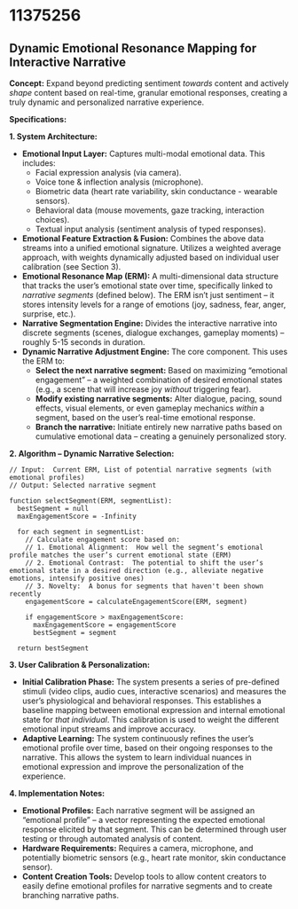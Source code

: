 # 11375256

## Dynamic Emotional Resonance Mapping for Interactive Narrative

**Concept:** Expand beyond predicting sentiment *towards* content and actively *shape* content based on real-time, granular emotional responses, creating a truly dynamic and personalized narrative experience.

**Specifications:**

**1. System Architecture:**

*   **Emotional Input Layer:** Captures multi-modal emotional data. This includes:
    *   Facial expression analysis (via camera).
    *   Voice tone & inflection analysis (microphone).
    *   Biometric data (heart rate variability, skin conductance - wearable sensors).
    *   Behavioral data (mouse movements, gaze tracking, interaction choices).
    *   Textual input analysis (sentiment analysis of typed responses).
*   **Emotional Feature Extraction & Fusion:** Combines the above data streams into a unified emotional signature.  Utilizes a weighted average approach, with weights dynamically adjusted based on individual user calibration (see Section 3).
*   **Emotional Resonance Map (ERM):** A multi-dimensional data structure that tracks the user’s emotional state over time, specifically linked to *narrative segments* (defined below). The ERM isn’t just sentiment – it stores intensity levels for a range of emotions (joy, sadness, fear, anger, surprise, etc.).
*   **Narrative Segmentation Engine:** Divides the interactive narrative into discrete segments (scenes, dialogue exchanges, gameplay moments) – roughly 5-15 seconds in duration.
*   **Dynamic Narrative Adjustment Engine:**  The core component. This uses the ERM to:
    *   **Select the next narrative segment:** Based on maximizing “emotional engagement” – a weighted combination of desired emotional states (e.g., a scene that will increase joy *without* triggering fear).
    *   **Modify existing narrative segments:** Alter dialogue, pacing, sound effects, visual elements, or even gameplay mechanics *within* a segment, based on the user’s real-time emotional response.
    *   **Branch the narrative:**  Initiate entirely new narrative paths based on cumulative emotional data – creating a genuinely personalized story.

**2. Algorithm – Dynamic Narrative Selection:**

```pseudocode
// Input:  Current ERM, List of potential narrative segments (with emotional profiles)
// Output: Selected narrative segment

function selectSegment(ERM, segmentList):
  bestSegment = null
  maxEngagementScore = -Infinity

  for each segment in segmentList:
    // Calculate engagement score based on:
    // 1. Emotional Alignment:  How well the segment’s emotional profile matches the user’s current emotional state (ERM)
    // 2. Emotional Contrast:  The potential to shift the user’s emotional state in a desired direction (e.g., alleviate negative emotions, intensify positive ones)
    // 3. Novelty:  A bonus for segments that haven't been shown recently
    engagementScore = calculateEngagementScore(ERM, segment)

    if engagementScore > maxEngagementScore:
      maxEngagementScore = engagementScore
      bestSegment = segment

  return bestSegment
```

**3. User Calibration & Personalization:**

*   **Initial Calibration Phase:**  The system presents a series of pre-defined stimuli (video clips, audio cues, interactive scenarios) and measures the user’s physiological and behavioral responses. This establishes a baseline mapping between emotional expression and internal emotional state for *that individual*. This calibration is used to weight the different emotional input streams and improve accuracy.
*   **Adaptive Learning:** The system continuously refines the user’s emotional profile over time, based on their ongoing responses to the narrative. This allows the system to learn individual nuances in emotional expression and improve the personalization of the experience.

**4.  Implementation Notes:**

*   **Emotional Profiles:** Each narrative segment will be assigned an “emotional profile” – a vector representing the expected emotional response elicited by that segment. This can be determined through user testing or through automated analysis of content.
*   **Hardware Requirements:** Requires a camera, microphone, and potentially biometric sensors (e.g., heart rate monitor, skin conductance sensor).
*   **Content Creation Tools:** Develop tools to allow content creators to easily define emotional profiles for narrative segments and to create branching narrative paths.